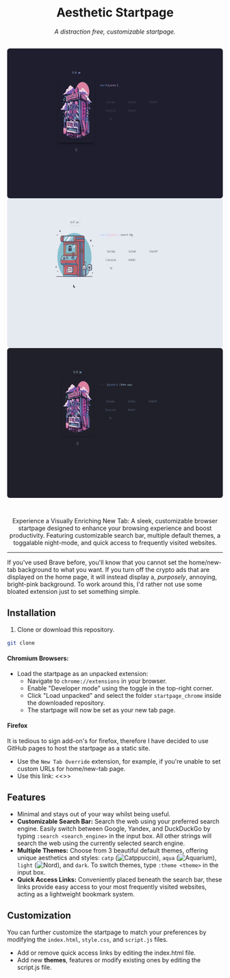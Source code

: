 <div align="center">
  <h1> Aesthetic Startpage </h1>
  <i> A distraction free, customizable startpage. </i>
</div>

<br>

<div align="center" style="border-radius:6px;">
  <p>
    <img src="startpage_chrome/ico/ss_1.png" align="center" height="350px" style="border-radius:6px;"/>
    <img src="startpage_chrome/ico/ss_2.png" align="center" height="350px" style="border-radius:6px;"/>
    <img src="startpage_chrome/ico/ss_3.png" align="center" height="350px" style="border-radius:6px;"/>
  </p>
</div>
<br>

<p align="center">
Experience a Visually Enriching New Tab: A sleek, customizable browser startpage designed to enhance your browsing experience and boost productivity. Featuring customizable search bar, multiple default themes, a toggalable night-mode, and quick access to frequently visited websites.
</p>

<hr>

If you've used Brave before, you'll know that you cannot set the home/new-tab background to what you want. If you turn off the crypto ads that are displayed on the home page, it will instead display a, *purposely*, annoying, bright-pink background. To work around this, I'd rather not use some bloated extension just to set something simple.


## Installation

1. Clone or download this repository.

```bash
git clone
```

#### Chromium Browsers:

- Load the startpage as an unpacked extension:
  - Navigate to `chrome://extensions` in your browser.
  - Enable "Developer mode" using the toggle in the top-right corner.
  - Click "Load unpacked" and select the folder `startpage_chrome` inside the downloaded repository.
  - The startpage will now be set as your new tab page.

#### Firefox
It is tedious to sign add-on's for firefox, therefore I have decided to use GitHub pages to host the startpage as a static site.

- Use the `New Tab Override` extension, for example, if you're unable to set custom URLs for home/new-tab page.
- Use this link: <<>>

## Features
- Minimal and stays out of your way whilst being useful.
- **Customizable Search Bar:** Search the web using your preferred search engine. Easily switch between Google, Yandex, and DuckDuckGo by typing `:search <search_engine>` in the input box. All other strings will search the web using the currently selected search engine.
- **Multiple Themes:** Choose from 3 beautiful default themes, offering unique aesthetics and styles: `catp` (![Catppuccin](https://github.com/catppuccin/catppuccin)), `aqua` (![Aquarium](https://github.com/FrenzyExists/aquarium-vim)), `light` (![Nord](https://www.nordtheme.com/)), and `dark`. To switch themes, type `:theme <theme>` in the input box.
- **Quick Access Links:** Conveniently placed beneath the search bar, these links provide easy access to your most frequently visited websites, acting as a lightweight bookmark system.

## Customization

You can further customize the startpage to match your preferences by modifying the `index.html`, `style.css`, and `script.js` files.
- Add or remove quick access links by editing the index.html file.
- Add new **themes**, features or modify existing ones by editing the script.js file.

